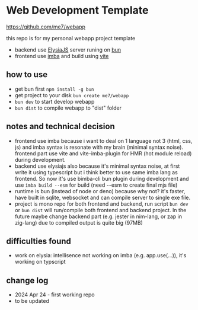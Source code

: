 # Web Development Template
https://github.com/me7/webapp

this repo is for my personal webapp project template
- backend use [ElysiaJS](elysiajs.com) server runing on [bun](bun.sh)
- frontend use [imba](imba.io) and build using [vite](vitejs.dev)

## how to use
- get bun first `npm install -g bun`
- get project to your disk `bun create me7/webapp`
- `bun dev` to start develop webapp
- `bun dist` to compile webapp to "dist" folder

## notes and technical decision
- frontend use imba because i want to deal on 1 language not 3 (html, css, js) and imba syntax is resonate with my brain (minimal syntax noise). frontend part use vite and vite-imba-plugin for HMR (hot module reload) during development.
- backend use elysiajs also because it's minimal syntax noise, at first write it using typescript but i think better to use same imba lang as frontend. So now it's use bimba-cli bun plugin during development and use `imba build --esm` for build (need --esm to create final mjs file)
- runtime is bun (instead of node or deno) because why not? it's faster, have built in sqlite, websocket and can compile server to single exe file.
- project is mono repo for both frontend and backend, run script `bun dev` or `bun dist` will run/compile both frontend and backend project. In the future maybe change backend part (e.g. jester in nim-lang, or zap in zig-lang) due to compiled output is quite big (97MB)


## difficulties found
- work on elysia: intellisence not working on imba (e.g. app.use(...)), it's working on typscript

## change log
- 2024 Apr 24 - first working repo
- to be updated
